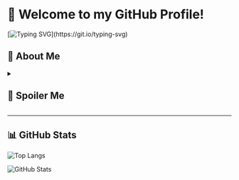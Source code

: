 # 🚀 Welcome to my GitHub Profile!

[![Typing SVG](https://readme-typing-svg.demolab.com?font=Fira+Code&pause=1000&width=435&lines=Hello+welcome+to+my+profile!)](https://git.io/typing-svg)

## 📖 About Me

<details>
<summary><h2>🤴 Spoiler Me</h2></summary><br/>

- There’s actually nothing interesting about me (yet)
- What do you expect from me?
- 🔭 Currently working on a very small project (starting small is still starting!)
- 🌱 Currently learning: `Java`, `Pawn`, `SQL`, and `Python`
- 👀 Interested in: Game Development, Back-End Development, and Database Engineering
- 💬 Ask me anything – I might not know the answer, but I’ll try!
- 😄 Pronouns: Zild Jian X TO

</details>

---

## 📊 GitHub Stats

![Top Langs](https://github-readme-stats.vercel.app/api/top-langs/?username=yandevxxx&layout=compact&theme=dark)

![GitHub Stats](https://github-readme-stats.vercel.app/api?username=yandevxxx&show_icons=true&theme=dark)

